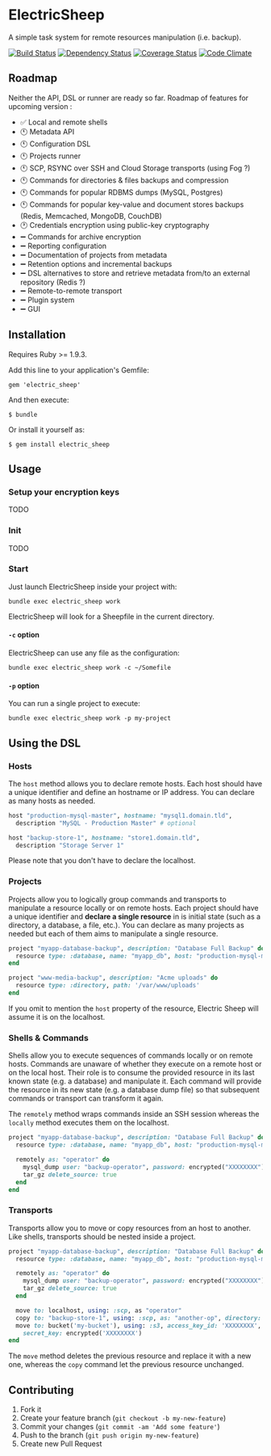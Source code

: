 # ElectricSheep

A simple task system for remote resources manipulation (i.e. backup).

[![Build Status](https://travis-ci.org/servebox/electric_sheep.png)](https://travis-ci.org/servebox/electric_sheep)
[![Dependency Status](https://gemnasium.com/servebox/electric_sheep.png)](https://gemnasium.com/servebox/electric_sheep)
[![Coverage Status](https://coveralls.io/repos/servebox/electric_sheep/badge.png)](https://coveralls.io/r/servebox/electric_sheep)
[![Code Climate](https://codeclimate.com/github/servebox/electric_sheep.png)](https://codeclimate.com/github/servebox/electric_sheep)

## Roadmap

Neither the API, DSL or runner are ready so far. Roadmap of features for upcoming version :

* :white_check_mark: Local and remote shells
* :clock11: Metadata API
* :clock11: Configuration DSL
* :clock11: Projects runner
* :clock11: SCP, RSYNC over SSH and Cloud Storage transports (using Fog ?)
* :clock11: Commands for directories & files backups and compression
* :clock11: Commands for popular RDBMS dumps (MySQL, Postgres)
* :clock11: Commands for popular key-value and document stores backups (Redis, Memcached, MongoDB, CouchDB)
* :clock1: Credentials encryption using public-key cryptography
* :heavy_minus_sign: Commands for archive encryption
* :heavy_minus_sign: Reporting configuration
* :heavy_minus_sign: Documentation of projects from metadata
* :heavy_minus_sign: Retention options and incremental backups
* :heavy_minus_sign: DSL alternatives to store and retrieve metadata from/to an external repository (Redis ?)
* :heavy_minus_sign: Remote-to-remote transport
* :heavy_minus_sign: Plugin system
* :heavy_minus_sign: GUI


## Installation

Requires Ruby >= 1.9.3.

Add this line to your application's Gemfile:

    gem 'electric_sheep'

And then execute:

    $ bundle

Or install it yourself as:

    $ gem install electric_sheep

## Usage

### Setup your encryption keys

TODO

### Init

TODO

### Start

Just launch ElectricSheep inside your project with:

```
bundle exec electric_sheep work
```

ElectricSheep will look for a Sheepfile in the current directory.

#### `-c` option

ElectricSheep can use any file as the configuration:

```
bundle exec electric_sheep work -c ~/Somefile
```

#### `-p` option

You can run a single project to execute:

```
bundle exec electric_sheep work -p my-project
```

## Using the DSL

### Hosts

The `host` method allows you to declare remote hosts. Each host should have a unique identifier
and define an hostname or IP address. You can declare as many hosts as needed.

```ruby
host "production-mysql-master", hostname: "mysql1.domain.tld",
  description "MySQL - Production Master" # optional

host "backup-store-1", hostname: "store1.domain.tld",
  description "Storage Server 1"
```

Please note that you don't have to declare the localhost.

### Projects

Projects allow you to logically group commands and transports to manipulate a resource locally or
on remote hosts. Each project should have a unique identifier and **declare a single resource** in
is initial state (such as a directory, a database, a file, etc.). You can declare as many projects
as needed but each of them aims to manipulate a single resource.

```ruby
project "myapp-database-backup", description: "Database Full Backup" do
  resource type: :database, name: "myapp_db", host: "production-mysql-master"
end

project "www-media-backup", description: "Acme uploads" do
  resource type: :directory, path: '/var/www/uploads'
end
```

If you omit to mention the `host` property of the resource, Electric Sheep will assume it is on
the localhost.

### Shells & Commands

Shells allow you to execute sequences of commands locally or on remote hosts. Commands are unaware
of whether they execute on a remote host or on the local host. Their role is to consume the
provided resource in its last known state (e.g. a database) and manipulate it. Each command will
provide the resource in its new state (e.g. a database dump file) so that subsequent commands or
transport can transform it again.

The `remotely` method wraps commands inside an SSH session whereas the `locally` method
executes them on the localhost.

```ruby
project "myapp-database-backup", description: "Database Full Backup" do
  resource type: :database, name: "myapp_db", host: "production-mysql-master"

  remotely as: "operator" do
    mysql_dump user: "backup-operator", password: encrypted("XXXXXXXX")
    tar_gz delete_source: true
  end
end
```

### Transports

Transports allow you to move or copy resources from an host to another. Like shells, transports
should be nested inside a project.

```ruby
project "myapp-database-backup", description: "Database Full Backup" do
  resource type: :database, name: "myapp_db", host: "production-mysql-master"

  remotely as: "operator" do
    mysql_dump user: "backup-operator", password: encrypted("XXXXXXXX")
    tar_gz delete_source: true
  end

  move to: localhost, using: :scp, as "operator"
  copy to: "backup-store-1", using: :scp, as: "another-op", directory: '/srv/backups/'
  move to: bucket('my-bucket'), using: :s3, access_key_id: 'XXXXXXXX',
    secret_key: encrypted('XXXXXXXX')
end
```

The `move` method deletes the previous resource and replace it with a new one, whereas the `copy`
command let the previous resource unchanged.

## Contributing

1. Fork it
2. Create your feature branch (`git checkout -b my-new-feature`)
3. Commit your changes (`git commit -am 'Add some feature'`)
4. Push to the branch (`git push origin my-new-feature`)
5. Create new Pull Request

